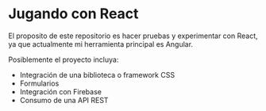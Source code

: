# Jugando con React

El proposito de este repositorio es hacer pruebas y experimentar con React, ya que actualmente mi herramienta principal es Angular.

Posiblemente el proyecto incluya:

<ul>
  <li>Integración de una biblioteca o framework CSS</>
   <li>Formularios</>
   <li>Integración con Firebase</>
   <li>Consumo de una API REST</>
 </ul>
